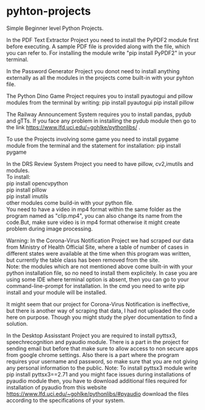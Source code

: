# pyhton-projects
Simple Beginner level Python Projects. 

In the PDF Text Extractor Project you need to install the PyPDF2 module first before executing. A sample PDF file is provided along with the file, which you can refer to. For installing the module write "pip install PyPDF2" in your terminal.

In the Password Generator Project you donot need to install anything externally as all the modules in the projects come built-in with your pyhton file.

The Python Dino Game Project requires you to install pyautogui and pillow modules from the terminal by writing:
pip install pyautogui
pip install pillow

The Railway Announcement System requires you to install pandas, pydub and gTTs. If you face any problem in installing the pydub module then go to the link https://www.lfd.uci.edu/~gohlke/pythonlibs/ .

To use the Projects involving some game you need to install pygame module from the terminal and the statement for installation:
pip install pygame
                                                                                                                                                                   
 
In the DRS Review System Project you need to have pillow, cv2,imutils and modules.                                                                                 
To install:                                                                                                                                                         
pip install opencvpython                                                                                                                                           
pip install pillow                                                                                                                                                 
pip install imutils                                                                                                                                                 
other modules come build-in with your python file.                                                                                                                 
You need to have a video in mp4 format within the same folder as the program named as "clip.mp4", you can also change its name from the code.But, make sure video is in mp4 format otherwise it might create problem during image processing.                                                                                               


Warning: In the Corona-Virus Notification Project we had scraped our data from Ministry of Health Official Site, where a table of number of cases in different states were available at the time when this program was written, but currently the table class has been removed from the site.                                                             
Note: the modules which are not mentioned above come built-in with your python installation file, so no need to install them explicitely.
In case you are using some IDE where terminal option is absent, then you can go to your command-line-prompt for installation.
In the cmd you need to write
pip install <module-name>                                                                                                                                                     and your module will be installed.                                                                                                                                              
  
It might seem that our project for Corona-Virus Notification is ineffective, but there is another way of scraping that data, I had not uploaded the code here on purpose. Though you might study the plyer documentation to find a solution.

In the Desktop Assisstant Project you are required to install pyttsx3, speechrecognition and pyaudio module. There is a part in the project for sending email but before that make sure to allow access to non secure apps from google chrome settings. Also there is a part where the program requires your username and password, so make sure that you are not giving any personal information to the public.
Note: To install pyttsx3 module write pip install pyttsx3==2.71
and you might face issues during installations of pyaudio module then, you have to download additional files required for installation of pyaudio from this website https://www.lfd.uci.edu/~gohlke/pythonlibs/#pyaudio download the files according to the specifications of your system.
